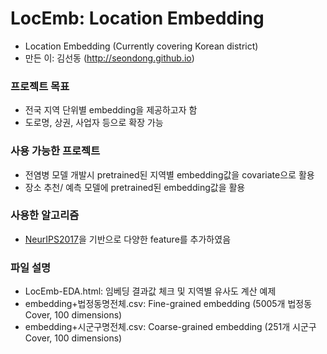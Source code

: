 # LocEmb: Location Embedding

* Location Embedding (Currently covering Korean district)
* 만든 이: 김선동 (http://seondong.github.io)

### 프로젝트 목표
* 전국 지역 단위별 embedding을 제공하고자 함
* 도로명, 상권, 사업자 등으로 확장 가능

### 사용 가능한 프로젝트
* 전염병 모델 개발시 pretrained된 지역별 embedding값을 covariate으로 활용
* 장소 추천/ 예측 모델에 pretrained된 embedding값을 활용

### 사용한 알고리즘
* [NeurIPS2017](https://papers.nips.cc/paper/7213-poincare-embeddings-for-learning-hierarchical-representations)을 기반으로 다양한 feature를 추가하였음

### 파일 설명
* LocEmb-EDA.html: 임베딩 결과값 체크 및 지역별 유사도 계산 예제
* embedding+법정동명전체.csv: Fine-grained embedding (5005개 법정동 Cover, 100 dimensions)
* embedding+시군구명전체.csv: Coarse-grained embedding (251개 시군구 Cover, 100 dimensions)